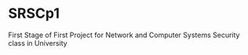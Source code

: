 # SRSCp1
First Stage of First Project for Network and Computer Systems Security class in University



